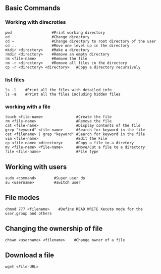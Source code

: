 ## Basic Commands

### Working with direcroties

    pwd                  #Print working directory
    cd                   #Change directory
    cd ~                 #Change directory to root directory of the user
    cd ..                #Move one level up in the directory
    mkdir <directory>    #Make a directory
    rmdir <directory>    #Remove an empty directory
    rm <file-name>       #Remove the file
    rm -r <directory>    #Remove all files in the directory
    cp -r <directory> <directory>   #Copy a directory recursively

### list files

    ls -l    #Print all the files with detailed info
    ls -a    #Print all the files including hidden files

### working with a file

    touch <file-name>               #Create the file
    rm <file-name>                  #Remove the file
    cat <file-name>                 #Display contents of the file
    grep "keyword" <file-name>      #Search for keyword in the file
    cat <filename> | grep "keyword" #Search for keyword in the file
    vim <file-name>                 #Edit the File
    cp <file-name> <directory>      #Copy a file to a diretory
    mv <file-name> <file-name>      #Move/Cut a file to a directory
    file <file-name>                #File type
    

## Working with users

    sudo <command>        #Super user do
    su <username>         #switch user

## File modes

    chmod 777 <filename>    #Define READ WRITE Xecute mode for the user,group and others

## Changing the ownership of file

    chown <username> <filename>    #Change owner of a file

## Download a file

    wget <File-URL>


    
